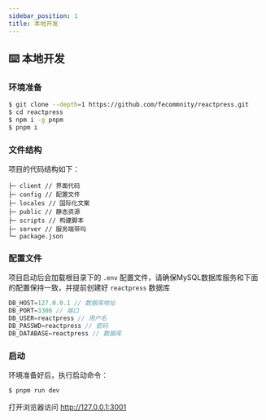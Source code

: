 ```yaml
---
sidebar_position: 1
title: 本地开发
---
```



## ⌨️ 本地开发

### 环境准备
```bash
$ git clone --depth=1 https://github.com/fecommnity/reactpress.git
$ cd reactpress
$ npm i -g pnpm
$ pnpm i
```

### 文件结构

项目的代码结构如下：

```shell
├─ client // 界面代码
├─ config // 配置文件
├─ locales // 国际化文案
├─ public // 静态资源
├─ scripts // 构建脚本
├─ server // 服务端带吗
└─ package.json
```


### 配置文件

项目启动后会加载根目录下的 `.env` 配置文件，请确保MySQL数据库服务和下面的配置保持一致，并提前创建好 `reactpress` 数据库

```js
DB_HOST=127.0.0.1 // 数据库地址
DB_PORT=3306 // 端口
DB_USER=reactpress // 用户名
DB_PASSWD=reactpress // 密码
DB_DATABASE=reactpress // 数据库
```


### 启动
环境准备好后，执行启动命令：

```bash
$ pnpm run dev
```

打开浏览器访问 http://127.0.0.1:3001
